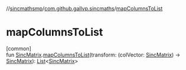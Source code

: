 //[sincmathsmp](../../index.md)/[com.github.gallvp.sincmaths](index.md)/[mapColumnsToList](map-columns-to-list.md)

# mapColumnsToList

[common]\
fun [SincMatrix](-sinc-matrix/index.md).[mapColumnsToList](map-columns-to-list.md)(transform: (colVector: [SincMatrix](-sinc-matrix/index.md)) -&gt; [SincMatrix](-sinc-matrix/index.md)): [List](https://kotlinlang.org/api/latest/jvm/stdlib/kotlin.collections/-list/index.html)&lt;[SincMatrix](-sinc-matrix/index.md)&gt;
